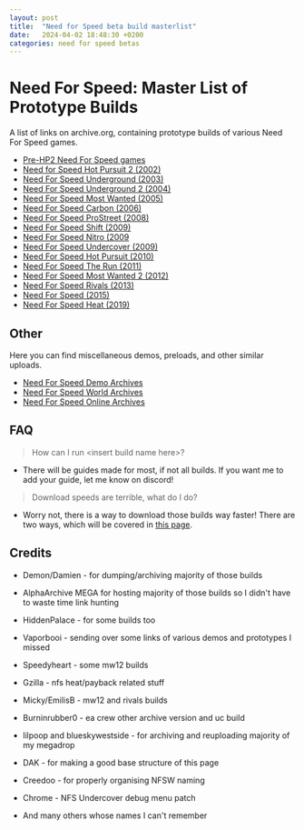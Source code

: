 ```yaml
---
layout: post
title:  "Need for Speed beta build masterlist"
date:   2024-04-02 18:48:30 +0200
categories: need for speed betas
---
```

# Need For Speed: Master List of Prototype Builds

A list of links on archive.org, containing prototype builds of various Need For Speed games.

* [Pre-HP2 Need For Speed games](https://archive.org/details/legacy_nfs_builds)
* [Need for Speed Hot Pursuit 2 (2002)](https://archive.org/details/nfshp2_builds)
* [Need For Speed Underground (2003)](https://archive.org/details/nfsu_builds)
* [Need For Speed Underground 2 (2004)](https://archive.org/details/nfsu2_builds)
* [Need For Speed Most Wanted (2005)](https://archive.org/details/nfsmw_builds)
* [Need For Speed Carbon (2006)](https://archive.org/details/nfsc_builds)
* [Need For Speed ProStreet (2008)](https://archive.org/details/nfsps_builds)
* [Need For Speed Shift (2009)](https://archive.org/details/nfss_builds)
* [Need For Speed Nitro (2009](https://archive.org/details/nfsn_builds)
* [Need For Speed Undercover (2009)](https://archive.org/details/nfsuc_builds)
* [Need For Speed Hot Pursuit (2010)](https://archive.org/details/nfshp10_builds)
* [Need For Speed The Run (2011)](https://archive.org/details/nfstr_builds)
* [Need For Speed Most Wanted 2 (2012)](https://archive.org/details/need-for-speed-most-wanted-2-ps3-prototype-collection)
* [Need For Speed Rivals (2013)](https://archive.org/details/nfsr_builds)
* [Need For Speed (2015)](https://archive.org/details/nfs2015_builds)
* [Need For Speed Heat (2019)](https://archive.org/details/nfsh_builds)

## Other

Here you can find miscellaneous demos, preloads, and other similar uploads.

* [Need For Speed Demo Archives](https://archive.org/details/nfs_demos)
* [Need For Speed World Archives](https://archive.org/details/nfsw_builds)
* [Need For Speed Online Archives](https://archive.org/details/nfsol_builds)



## FAQ

> How can I run \<insert build name here>?

* There will be guides made for most, if not all builds. If you want me to add your guide, let me know on discord!

> Download speeds are terrible, what do I do?

* Worry not, there is a way to download those builds way faster! There are two ways, which will be covered in [this page](https://dzastsed.github.io/archive-org-faster-downloads.html).

## Credits

- Demon/Damien - for dumping/archiving majority of those builds
- AlphaArchive MEGA for hosting majority of those builds so I didn't have to waste time link hunting
- HiddenPalace - for some builds too
- Vaporbooi - sending over some links of various demos and prototypes I missed
- Speedyheart - some mw12 builds
- Gzilla - nfs heat/payback related stuff
- Micky/EmilisB - mw12 and rivals builds
- Burninrubber0 - ea crew other archive version and uc build
- lilpoop and blueskywestside - for archiving and reuploading majority of my megadrop
- DAK - for making a good base structure of this page
- Creedoo - for properly organising NFSW naming
- Chrome - NFS Undercover debug menu patch

- And many others whose names I can't remember
